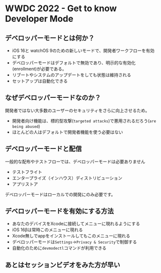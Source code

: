 # WWDC 2022 - Get to know Developer Mode

## デベロッパーモードとは何か？

- iOS 16と watchOS 9のための新しいモードで、開発者ワークフローを有効にする
- デベロッパーモードはデフォルトで無効であり、明示的な有効化(enrollment)が必要である。
- リブートやシステムのアップデートをしても状態は維持される
- セットアップは自動化できる

## なぜデベロッパーモードなのか？

開発者ではない大多数のユーザーのセキュリティをさらに向上させるため。

- 開発者向け機能は、標的型攻撃(`targeted attacks`)で悪用されるだろう(`are being abused`)
- ほとんどの人はデフォルトで開発者機能を使う必要はない

## デベロッパーモードと配信

一般的な配布やテストフローでは、デベロッパーモードは必要ありません

- テストフライト
- エンタープライズ（インハウス）ディストリビューション
- アプリストア

デベロッパーモードはローカルでの開発にのみ必要です。

## デベロッパーモードを有効にする方法

- あなたのデバイスをXcodeに接続してメニューに現れるようにする
- iOS 16βは常時このメニューに現れる
- Xcode無しでappをインストールしてもこのメニューに現れる
- デベロッパーモードは`Settings`→`Privacy & Security`で制御する
- 自動化のために`devmodectl`コマンドが利用できる

## あとはセッションビデオをみた方が早い
